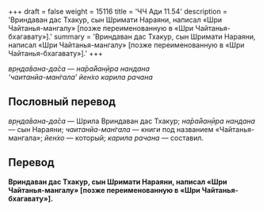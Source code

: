 +++
draft = false
weight = 15116
title = 'ЧЧ Ади 11.54'
description = 'Вриндаван дас Тхакур, сын Шримати Нараяни, написал «Шри Чайтанья-мангалу» [позже переименованную в «Шри Чайтанья-бхагавату»].'
summary = 'Вриндаван дас Тхакур, сын Шримати Нараяни, написал «Шри Чайтанья-мангалу» [позже переименованную в «Шри Чайтанья-бхагавату»].'
+++

_вр̣нда̄вана-да̄са — на̄ра̄йан̣ӣра нандана  
‘чаитанйа-ман̇гала’ йен̇хо карила рачана_

## Пословный перевод

_вр̣нда̄вана_\-_да̄са_ — Шрила Вриндаван дас Тхакур; _на̄ра̄йан̣ӣра_ _нандана_ — сын Нараяни; _чаитанйа_\-_ман̇гала_ — книги под названием «Чайтанья-мангала»; _йен̇хо_ — который; _карила_ _рачана_ — составил.

## Перевод

**Вриндаван дас Тхакур, сын Шримати Нараяни, написал «Шри Чайтанья-мангалу» \[позже переименованную в «Шри Чайтанья-бхагавату»\].**
